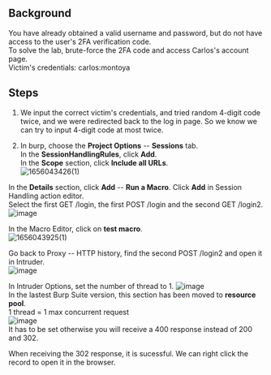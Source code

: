 ## Background   
You have already obtained a valid username and password, but do not have access to the user's 2FA verification code.   
To solve the lab, brute-force the 2FA code and access Carlos's account page.  
Victim's credentials: carlos:montoya  

## Steps
1. We input the correct victim's credentials, and tried random 4-digit code twice, and we were redirected back to the log in page. So we know we can try to input 4-digit code at most twice.  

2. In burp, choose the **Project Options** -- **Sessions** tab.  
  In the **SessionHandlingRules**, click **Add**.  
  In the **Scope** section, click **Include all URLs**.  
  ![1656043426(1)](https://user-images.githubusercontent.com/106157137/175459932-8262217a-6a46-473d-9680-f8d2a7ea60bb.png)  
  
  In the **Details** section, click **Add** -- **Run a Macro**.
  Click **Add** in Session Handling action editor.  
  Select the first GET /login, the first POST /login and the second GET /login2.
  ![image](https://user-images.githubusercontent.com/106157137/175460406-217309e1-688b-41e5-810b-10632ff09ccd.png)  
  
  In the Macro Editor, click on **test macro**.  
  ![1656043925(1)](https://user-images.githubusercontent.com/106157137/175460806-e8ba2732-54fc-4f74-a1fd-c870c746e3af.png)    

  Go back to Proxy -- HTTP history, find the second POST /login2 and open it in Intruder.  
  ![image](https://user-images.githubusercontent.com/106157137/175473262-a32fb471-011b-4d04-8f43-2f9f7afcc5d2.png)  
  
  In Intruder Options, set the number of thread to 1.
  ![image](https://user-images.githubusercontent.com/106157137/175473551-cd002e83-3d3e-49dc-9747-7bf29657074a.png)  
  In the lastest Burp Suite version, this section has been moved to **resource pool**.  
  1 thread = 1 max concurrent request  
  ![image](https://user-images.githubusercontent.com/106157137/175473883-48de6c0a-6dfe-4197-ae68-f4118c036edc.png)  
  It has to be set otherwise you will receive a 400 response instead of 200 and 302.  
  
  When receiving the 302 response, it is sucessful. We can right click the record to open it in the browser.  
  
